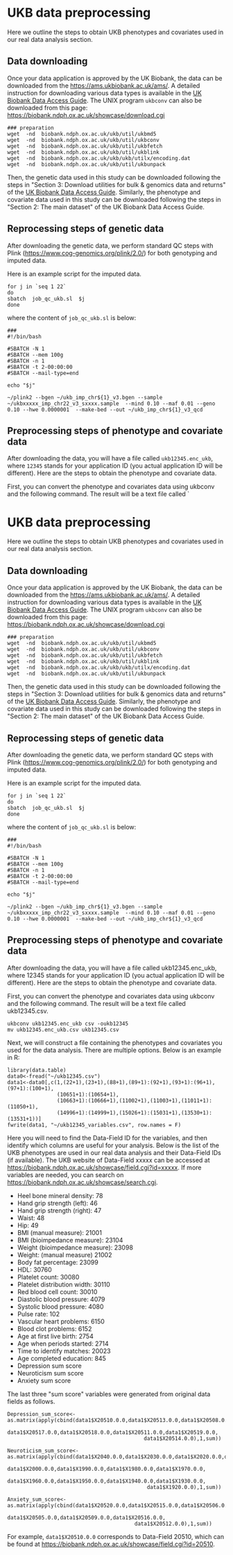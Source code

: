 
# UKB data preprocessing
Here we outline the steps to obtain UKB phenotypes and covariates used in our real data analysis section.


## Data downloading

Once your data application is approved by the UK Biobank, the data can be downloaded from the https://ams.ukbiobank.ac.uk/ams/. A detailed instruction for downloading various data types is available in the [UK Biobank Data Access Guide](https://biobank.ctsu.ox.ac.uk/~bbdatan/Data_Access_Guide.pdf). The UNIX program `ukbconv` can also be downloaded from this page: https://biobank.ndph.ox.ac.uk/showcase/download.cgi

```{bash}
### preparation
wget  -nd  biobank.ndph.ox.ac.uk/ukb/util/ukbmd5
wget  -nd  biobank.ndph.ox.ac.uk/ukb/util/ukbconv
wget  -nd  biobank.ndph.ox.ac.uk/ukb/util/ukbfetch
wget  -nd  biobank.ndph.ox.ac.uk/ukb/util/ukblink
wget  -nd  biobank.ndph.ox.ac.uk/ukb/ukb/utilx/encoding.dat
wget  -nd  biobank.ndph.ox.ac.uk/ukb/util/ukbunpack
```

Then, the genetic data used in this study can be downloaded following the steps in "Section 3: Download utilities for bulk & genomics data and returns" of the [UK Biobank Data Access Guide](https://biobank.ctsu.ox.ac.uk/~bbdatan/Data_Access_Guide.pdf). Similarly, the phenotype and covariate data used in this study can be downloaded following the steps in "Section 2: The main dataset" of the UK Biobank Data Access Guide.



## Reprocessing steps of genetic data
After downloading the genetic data, we perform standard QC steps with Plink (https://www.cog-genomics.org/plink/2.0/) for both genotyping and imputed data. 

Here is an example script for the imputed data. 
```{bash}
for j in `seq 1 22`
do
sbatch  job_qc_ukb.sl  $j
done
```

where the content of `job_qc_ukb.sl` is below:
```{bash}
###
#!/bin/bash

#SBATCH -N 1
#SBATCH --mem 100g
#SBATCH -n 1
#SBATCH -t 2-00:00:00
#SBATCH --mail-type=end

echo "$j"

~/plink2 --bgen ~/ukb_imp_chr${1}_v3.bgen --sample ~/ukbxxxxx_imp_chr22_v3_sxxxx.sample  --mind 0.10 --maf 0.01 --geno 0.10 --hwe 0.0000001  --make-bed --out ~/ukb_imp_chr${1}_v3_qcd
```



## Preprocessing steps of phenotype and covariate data

After downloading the data, you will have a file called `ukb12345.enc_ukb`, where `12345` stands for your application ID (you actual application ID will be different). Here are the steps to obtain the phenotype and covariate data. 

First, you can convert the phenotype and covariates data using ukbconv and the following command. The result will be a text file called `
# UKB data preprocessing
Here we outline the steps to obtain UKB phenotypes and covariates used in our real data analysis section.


## Data downloading

Once your data application is approved by the UK Biobank, the data can be downloaded from the https://ams.ukbiobank.ac.uk/ams/. A detailed instruction for downloading various data types is available in the [UK Biobank Data Access Guide](https://biobank.ctsu.ox.ac.uk/~bbdatan/Data_Access_Guide.pdf). The UNIX program `ukbconv` can also be downloaded from this page: https://biobank.ndph.ox.ac.uk/showcase/download.cgi

```{bash}
### preparation
wget  -nd  biobank.ndph.ox.ac.uk/ukb/util/ukbmd5
wget  -nd  biobank.ndph.ox.ac.uk/ukb/util/ukbconv
wget  -nd  biobank.ndph.ox.ac.uk/ukb/util/ukbfetch
wget  -nd  biobank.ndph.ox.ac.uk/ukb/util/ukblink
wget  -nd  biobank.ndph.ox.ac.uk/ukb/ukb/utilx/encoding.dat
wget  -nd  biobank.ndph.ox.ac.uk/ukb/util/ukbunpack
```

Then, the genetic data used in this study can be downloaded following the steps in "Section 3: Download utilities for bulk & genomics data and returns" of the [UK Biobank Data Access Guide](https://biobank.ctsu.ox.ac.uk/~bbdatan/Data_Access_Guide.pdf). Similarly, the phenotype and covariate data used in this study can be downloaded following the steps in "Section 2: The main dataset" of the UK Biobank Data Access Guide.



## Reprocessing steps of genetic data
After downloading the genetic data, we perform standard QC steps with Plink (https://www.cog-genomics.org/plink/2.0/) for both genotyping and imputed data. 

Here is an example script for the imputed data. 
```{bash}
for j in `seq 1 22`
do
sbatch  job_qc_ukb.sl  $j
done
```

where the content of `job_qc_ukb.sl` is below:
```{bash}
###
#!/bin/bash

#SBATCH -N 1
#SBATCH --mem 100g
#SBATCH -n 1
#SBATCH -t 2-00:00:00
#SBATCH --mail-type=end

echo "$j"

~/plink2 --bgen ~/ukb_imp_chr${1}_v3.bgen --sample ~/ukbxxxxx_imp_chr22_v3_sxxxx.sample  --mind 0.10 --maf 0.01 --geno 0.10 --hwe 0.0000001  --make-bed --out ~/ukb_imp_chr${1}_v3_qcd
```



## Preprocessing steps of phenotype and covariate data

After downloading the data, you will have a file called ukb12345.enc_ukb, where 12345 stands for your application ID (you actual application ID will be different). Here are the steps to obtain the phenotype and covariate data. 

First, you can convert the phenotype and covariates data using ukbconv and the following command. The result will be a text file called ukb12345.csv.

```{bash}
ukbconv ukb12345.enc_ukb csv -oukb12345
mv ukb12345.enc_ukb.csv ukb12345.csv
```

Next, we will construct a file containing the phenotypes and covariates you used for the data analysis. There are multiple options. Below is an example in R:

```{bash}
library(data.table)
data0<-fread("~/ukb12345.csv")
data1<-data0[,c(1,(22+1),(23+1),(88+1),(89+1):(92+1),(93+1):(96+1),(97+1):(100+1),
                (10651+1):(10654+1),
                (10663+1):(10666+1),(11002+1),(11003+1),(11011+1):(11050+1),
                (14996+1):(14999+1),(15026+1):(15031+1),(13530+1):(13531+1))]
fwrite(data1, "~/ukb12345_variables.csv", row.names = F)
```

Here you will need to find the Data-Field ID for the variables, and then identify which columns are useful for your analysis. 
Below is the list of the UKB phenotypes are used in our real data analysis and their Data-Field IDs (if available). The UKB website of Data-Field xxxxx can be accessed at https://biobank.ndph.ox.ac.uk/showcase/field.cgi?id=xxxxx. If more variables are needed, you can search on https://biobank.ndph.ox.ac.uk/showcase/search.cgi.
- Heel bone mineral density: 78
- Hand grip strength (left): 46
- Hand grip strength (right): 47
- Waist: 48
- Hip: 49
- BMI (manual measure): 21001
- BMI (bioimpedance measure): 23104
- Weight (bioimpedance measure): 23098
- Weight: (manual measure) 21002
- Body fat percentage: 23099
- HDL: 30760
- Platelet count: 30080
- Platelet distribution width: 30110
- Red blood cell count: 30010
- Diastolic blood pressure: 4079
- Systolic blood pressure: 4080
- Pulse rate: 102
- Vascular heart problems: 6150
- Blood clot problems: 6152
- Age at first live birth: 2754
- Age when periods started: 2714
- Time to identify matches: 20023
- Age completed education: 845
- Depression sum score
- Neuroticism sum score
- Anxiety sum score

The last three "sum score" variables were generated from original data fields as follows. 

```{bash}
Depression_sum_score<-as.matrix(apply(cbind(data1$X20510.0.0,data1$X20513.0.0,data1$X20508.0.0,data1$X20507.0.0,
                                            data1$X20517.0.0,data1$X20518.0.0,data1$X20511.0.0,data1$X20519.0.0,
                                            data1$X20514.0.0),1,sum))

Neuroticism_sum_score<-as.matrix(apply(cbind(data1$X2040.0.0,data1$X2030.0.0,data1$X2020.0.0,data1$X2010.0.0,
                                             data1$X2000.0.0,data1$X1990.0.0,data1$X1980.0.0,data1$X1970.0.0,
                                             data1$X1960.0.0,data1$X1950.0.0,data1$X1940.0.0,data1$X1930.0.0,
                                             data1$X1920.0.0),1,sum))

Anxiety_sum_score<-as.matrix(apply(cbind(data1$X20520.0.0,data1$X20515.0.0,data1$X20506.0.0,
                                         data1$X20505.0.0,data1$X20509.0.0,data1$X20516.0.0,
                                         data1$X20512.0.0),1,sum))          
```
For example, `data1$X20510.0.0` corresponds to Data-Field 20510, which can be found at https://biobank.ndph.ox.ac.uk/showcase/field.cgi?id=20510.
